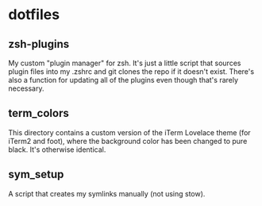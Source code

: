 # dotfiles

## zsh-plugins
My custom "plugin manager" for zsh.
It's just a little script that sources plugin files into my .zshrc and git clones the repo if it doesn't exist. 
There's also a function for updating all of the plugins even though that's rarely necessary.
## term_colors
This directory contains a custom version of the iTerm Lovelace theme (for iTerm2 and foot), where the background color has been changed to pure black. It's otherwise identical.
## sym_setup
A script that creates my symlinks manually (not using stow).
